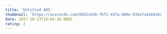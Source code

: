 ```yaml
---
title: 'Untitled 403'
thumbnail: 'https://ucarecdn.com/6952c636-fbf1-43fa-889e-835e7a4eb010/'
date: 2017-10-13T14:04:18.000Z
rating: 2
---
```

